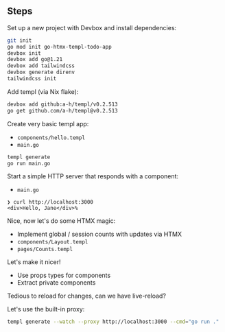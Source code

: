 

## Steps

Set up a new project with Devbox and install dependencies:

```bash
git init
go mod init go-htmx-templ-todo-app
devbox init
devbox add go@1.21
devbox add tailwindcss
devbox generate direnv
tailwindcss init
```

Add templ (via Nix flake):

```bash
devbox add github:a-h/templ/v0.2.513
go get github.com/a-h/templ@v0.2.513
```

Create very basic templ app:

* `components/hello.templ`
* `main.go`

```bash
templ generate
go run main.go
```

Start a simple HTTP server that responds with a component:

* `main.go`

```
❯ curl http://localhost:3000
<div>Hello, Jane</div>%
```

Nice, now let's do some HTMX magic:

* Implement global / session counts with updates via HTMX
* `components/Layout.templ`
* `pages/Counts.templ`

Let's make it nicer!

* Use props types for components
* Extract private components


Tedious to reload for changes, can we have live-reload?

Let's use the built-in proxy:

```sh
templ generate --watch --proxy http://localhost:3000 --cmd="go run ."
```
